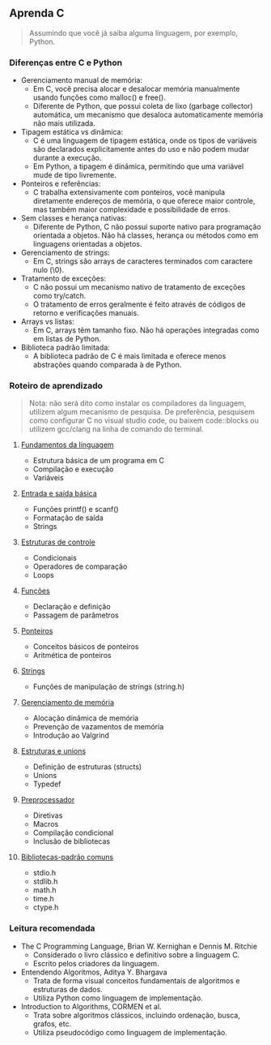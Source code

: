 ## Aprenda C
> Assumindo que você já saiba alguma linguagem, por exemplo, Python.

### Diferenças entre C e Python

- Gerenciamento manual de memória:
    - Em C, você precisa alocar e desalocar memória manualmente usando funções como malloc() e free().
    - Diferente de Python, que possui coleta de lixo (garbage collector) automática, um mecanismo que desaloca automaticamente memória não mais utilizada.
- Tipagem estática vs dinâmica:
    - C é uma linguagem de tipagem estática, onde os tipos de variáveis são declarados explicitamente antes do uso e não podem mudar durante a execução.
    - Em Python, a tipagem é dinâmica, permitindo que uma variável mude de tipo livremente.
- Ponteiros e referências:
    - C trabalha extensivamente com ponteiros, você manipula diretamente endereços de memória, o que oferece maior controle, mas também maior complexidade e possibilidade de erros.
- Sem classes e herança nativas:
    - Diferente de Python, C não possui suporte nativo para programação orientada a objetos. Não há classes, herança ou métodos como em linguagens orientadas a objetos.
- Gerenciamento de strings:
    - Em C, strings são arrays de caracteres terminados com caractere nulo (\0).
- Tratamento de exceções:
    - C não possui um mecanismo nativo de tratamento de exceções como try/catch.
    - O tratamento de erros geralmente é feito através de códigos de retorno e verificações manuais.
- Arrays vs listas:
    - Em C, arrays têm tamanho fixo. Não há operações integradas como em listas de Python.
- Biblioteca padrão limitada:
    - A biblioteca padrão de C é mais limitada e oferece menos abstrações quando comparada à de Python.

### Roteiro de aprendizado
> Nota: não será dito como instalar os compiladores da linguagem, utilizem algum mecanismo de pesquisa. De preferência, pesquisem como configurar C no visual studio code, ou baixem code::blocks ou utilizem gcc/clang na linha de comando do terminal.

1. [Fundamentos da linguagem](./src/basico/basico.md)
   - Estrutura básica de um programa em C
   - Compilação e execução
   - Variáveis

2. [Entrada e saída básica](./src/io/io.md)
   - Funções printf() e scanf()
   - Formatação de saída
   - Strings

3. [Estruturas de controle](./src/control/control.md)
   - Condicionais
   - Operadores de comparação
   - Loops

4. [Funções](./src/funcoes/funcoes.md)
   - Declaração e definição
   - Passagem de parâmetros

5. [Ponteiros](./src/ponteiros/ponteiros.md)
   - Conceitos básicos de ponteiros
   - Aritmética de ponteiros

6. [Strings](./src/strings/strings.md)
   - Funções de manipulação de strings (string.h)

7. [Gerenciamento de memória](./src/memoria/memoria.md)
   - Alocação dinâmica de memória
   - Prevenção de vazamentos de memória
   - Introdução ao Valgrind

8. [Estruturas e unions](./src/structs/structs.md)
   - Definição de estruturas (structs)
   - Unions
   - Typedef

9. [Preprocessador](./src/preprocess/preprocess.md)
    - Diretivas
    - Macros
    - Compilação condicional
    - Inclusão de bibliotecas

10. [Bibliotecas-padrão comuns](./src/libs/libs.md)
    - stdio.h
    - stdlib.h
    - math.h
    - time.h
    - ctype.h

### Leitura recomendada

- The C Programming Language, Brian W. Kernighan e Dennis M. Ritchie
    - Considerado o livro clássico e definitivo sobre a linguagem C.
    - Escrito pelos criadores da linguagem.
- Entendendo Algoritmos, Aditya Y. Bhargava
    - Trata de forma visual conceitos fundamentais de algoritmos e estruturas de dados.
    - Utiliza Python como linguagem de implementação.
- Introduction to Algorithms, CORMEN et al.
    - Trata sobre algoritmos clássicos, incluindo ordenação, busca, grafos, etc.
    - Utiliza pseudocódigo como linguagem de implementação.
